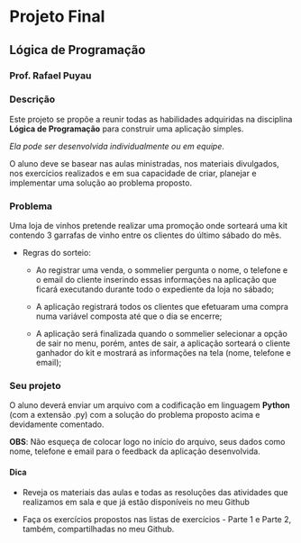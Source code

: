 # Projeto Final
## Lógica de Programação
### Prof. Rafael Puyau

### Descrição

Este projeto se propõe a reunir todas as habilidades adquiridas na disciplina **Lógica de Programação** para construir uma aplicação simples. 

_Ela pode ser desenvolvida individualmente ou em equipe_.
 
O aluno deve se basear nas aulas ministradas, nos materiais divulgados, nos exercícios realizados e em sua capacidade de criar, planejar e implementar uma solução ao problema proposto.

### Problema

Uma loja de vinhos pretende realizar uma promoção onde sorteará uma kit contendo 3 garrafas de vinho entre os clientes do último sábado do mês. 

* Regras do sorteio:

    * Ao registrar uma venda, o sommelier pergunta o nome, o telefone e o email do cliente inserindo essas informações na aplicação que ficará executando durante todo o expediente da loja no sábado;

    *  A aplicação registrará todos os clientes que efetuaram uma compra numa variável composta até que o dia se encerre;
 
    * A aplicação será finalizada quando o sommelier selecionar a opção de sair no menu, porém, antes de sair, a aplicação sorteará o cliente ganhador do kit e mostrará as informações na tela (nome, telefone e email);

### Seu projeto

O aluno deverá enviar um arquivo com a codificação em linguagem **Python** (com a extensão .py) com a solução do problema proposto acima e devidamente comentado.

**OBS**: Não esqueça de colocar logo no início do arquivo, seus dados como nome, telefone e email para o feedback da aplicação desenvolvida.

#### Dica

* Reveja os materiais das aulas e todas as resoluções das atividades que realizamos em sala e que já estão disponíveis no meu Github

* Faça os exercícios propostos nas listas de exercícios - Parte 1 e Parte 2, também, compartilhadas no meu Github.
